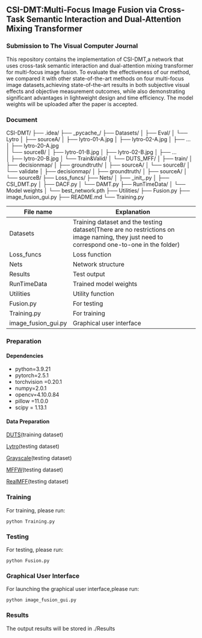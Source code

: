 ## **CSI-DMT:Multi-Focus Image Fusion via Cross-Task Semantic Interaction and Dual-Attention Mixing Transformer**

### Submission to The Visual Computer Journal

This repository contains the implementation of CSI-DMT,a network that uses cross-task semantic interaction and dual-attention mixing transformer for multi-focus image fusion. To evaluate the effectiveness of our method, we compared it with other state-of-the-art methods on four multi-focus image datasets,achieving state-of-the-art results in both subjective visual effects and objective measurement outcomes, while also demonstrating significant advantages in lightweight design and time efficiency. The model weights will be uploaded after the paper is accepted.

### Document

CSI-DMT/
├── .idea/
├── \_pycache\_/
├── Datasets/
│   ├── Eval/
│          └── Lytro
│                 ├── sourceA/
│                        ├── lytro-01-A.jpg
│                        ├── lytro-02-A.jpg
│                        ├── ...    
│                        ├── lytro-20-A.jpg                               
│                 └── sourceB/
│                        ├── lytro-01-B.jpg
│                        ├── lytro-02-B.jpg
│                        ├── ...    
│                        ├── lytro-20-B.jpg
│   └── Train&Valid/
│          └── DUTS_MFF/
│                 ├── train/
│                        ├── decisionmap/
│                        ├── groundtruth/
│                        ├── sourceA/
│                        └── sourceB/
│                 └── validate
│                        ├── decisionmap/
│                        ├── groundtruth/
│                        ├── sourceA/
│                        └── sourceB/
├── Loss_funcs/
├── Nets/
│   ├── _init\_.py
│   ├── CSI_DMT.py
│   ├── DACF.py
│   └── DAMT.py
├── RunTimeData/
│   └── Model weights
│          └── best_network.pth
├── Utilities/
├── Fusion.py
├── image_fusion_gui.py
├── README.md
└── Training.py

| File name           | Explanation                                                  |
| ------------------- | ------------------------------------------------------------ |
| Datasets            | Training dataset and the testing dataset(There are no restrictions on image naming, they just need to correspond one-to-one in the folder) |
| Loss_funcs          | Loss function                                                |
| Nets                | Network structure                                            |
| Results             | Test output                                                  |
| RunTimeData         | Trained model weights                                        |
| Utilities           | Utility function                                             |
| Fusion.py           | For testing                                                  |
| Training.py         | For training                                                 |
| image_fusion_gui.py | Graphical user interface                                     |

### Preparation

#### Dependencies

- python=3.9.21
- pytorch=2.5.1
- torchvision =0.20.1
- numpy=2.0.1
- opencv=4.10.0.84
- pillow =11.0.0
- scipy = 1.13.1 

#### Data Preparation

[DUTS](https://paperswithcode.com/dataset/duts)(training dataset)

[Lytro](https://mansournejati.ece.iut.ac.ir/content/lytro-multi-focus-dataset)(testing dataset)

[Grayscale](https://github.com/yuliu316316/MFIF/tree/master/sourceimages/grayscale)(testing dataset)

[MFFW](https://github.com/lmn-ning/ImageFusion/tree/main/FusionDiff/Dataset/Multi-Focus-Images/valid)(testing dataset)

[RealMFF](https://github.com/Zancelot/Real-MFF)(testing dataset)

### Training

For training, please run:

`python Training.py`

### Testing

For testing, please run:

`python Fusion.py`

### Graphical User Interface

For launching the graphical user interface,please run:

`python image_fusion_gui.py`

### Results

The output results will be stored in ./Results
